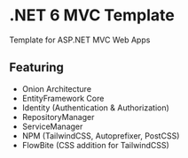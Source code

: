 # .NET 6 MVC Template
Template for ASP.NET MVC Web Apps

## Featuring
- Onion Architecture
- EntityFramework Core
- Identity (Authentication & Authorization)
- RepositoryManager
- ServiceManager
- NPM (TailwindCSS, Autoprefixer, PostCSS)
- FlowBite (CSS addition for TailwindCSS)
